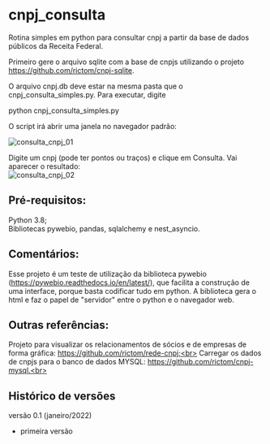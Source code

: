 # cnpj_consulta
Rotina simples em python para consultar cnpj a partir da base de dados públicos da Receita Federal.

Primeiro gere o arquivo sqlite com a base de cnpjs utilizando o projeto https://github.com/rictom/cnpj-sqlite.

O arquivo cnpj.db deve estar na mesma pasta que o cnpj_consulta_simples.py. Para executar, digite

python cnpj_consulta_simples.py

O script irá abrir uma janela no navegador padrão:<br>

![consulta_cnpj_01](https://user-images.githubusercontent.com/71139693/150223302-2632a814-3f7c-45f5-b1cf-390d910e24db.jpg)

Digite um cnpj (pode ter pontos ou traços) e clique em Consulta. Vai aparecer o resultado:<br>
![consulta_cnpj_02](https://user-images.githubusercontent.com/71139693/150223321-e139f59f-8058-4388-9605-517d1d970d5c.jpg)

## Pré-requisitos:
Python 3.8;<br>
Bibliotecas pywebio, pandas, sqlalchemy e nest_asyncio.<br>

## Comentários:
Esse projeto é um teste de utilização da biblioteca pywebio (https://pywebio.readthedocs.io/en/latest/), que facilita a construção de uma interface, porque basta codificar tudo em python. A biblioteca gera o html e faz o papel de "servidor" entre o python e o navegador web.<br>

## Outras referências:
Projeto para visualizar os relacionamentos de sócios e de empresas de forma gráfica: https://github.com/rictom/rede-cnpj;<br>
Carregar os dados de cnpjs para o banco de dados MYSQL: https://github.com/rictom/cnpj-mysql.<br>

## Histórico de versões

versão 0.1 (janeiro/2022)
- primeira versão
